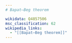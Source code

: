 ```yaml
---
# Bapat–Beg theorem

wikidata: Q4857506
msc_classification: 62
wikipedia_links:
  - "[[Bapat–Beg theorem]]"
---
```

